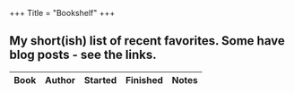 +++
Title = "Bookshelf"
+++

## My short(ish) list of recent favorites. Some have blog posts - see the links.

Book | Author | Started | Finished | Notes
-----|-------|-------|-------|--------
